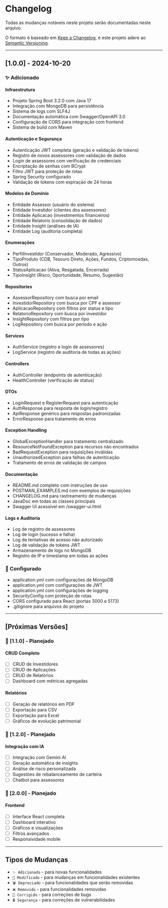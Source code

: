 # Changelog

Todas as mudanças notáveis neste projeto serão documentadas neste arquivo.

O formato é baseado em [Keep a Changelog](https://keepachangelog.com/pt-BR/1.0.0/),
e este projeto adere ao [Semantic Versioning](https://semver.org/lang/pt-BR/).

---

## [1.0.0] - 2024-10-20

### ✨ Adicionado

#### Infraestrutura
- Projeto Spring Boot 3.2.0 com Java 17
- Integração com MongoDB para persistência
- Sistema de logs com SLF4J
- Documentação automática com Swagger/OpenAPI 3.0
- Configuração de CORS para integração com frontend
- Sistema de build com Maven

#### Autenticação e Segurança
- Autenticação JWT completa (geração e validação de tokens)
- Registro de novos assessores com validação de dados
- Login de assessores com verificação de credenciais
- Encriptação de senhas com BCrypt
- Filtro JWT para proteção de rotas
- Spring Security configurado
- Validação de tokens com expiração de 24 horas

#### Modelos de Domínio
- Entidade Assessor (usuário do sistema)
- Entidade Investidor (clientes dos assessores)
- Entidade Aplicacao (investimentos financeiros)
- Entidade Relatorio (consolidação de dados)
- Entidade Insight (análises de IA)
- Entidade Log (auditoria completa)

#### Enumerações
- PerfilInvestidor (Conservador, Moderado, Agressivo)
- TipoProduto (CDB, Tesouro Direto, Ações, Fundos, Criptomoedas, Outros)
- StatusAplicacao (Ativa, Resgatada, Encerrada)
- TipoInsight (Risco, Oportunidade, Resumo, Sugestão)

#### Repositories
- AssessorRepository com busca por email
- InvestidorRepository com busca por CPF e assessor
- AplicacaoRepository com filtros por status e tipo
- RelatorioRepository com busca por investidor
- InsightRepository com filtros por tipo
- LogRepository com busca por período e ação

#### Services
- AuthService (registro e login de assessores)
- LogService (registro de auditoria de todas as ações)

#### Controllers
- AuthController (endpoints de autenticação)
- HealthController (verificação de status)

#### DTOs
- LoginRequest e RegisterRequest para autenticação
- AuthResponse para resposta de login/registro
- ApiResponse genérico para respostas padronizadas
- ErrorResponse para tratamento de erros

#### Exception Handling
- GlobalExceptionHandler para tratamento centralizado
- ResourceNotFoundException para recursos não encontrados
- BadRequestException para requisições inválidas
- UnauthorizedException para falhas de autenticação
- Tratamento de erros de validação de campos

#### Documentação
- README.md completo com instruções de uso
- POSTMAN_EXAMPLES.md com exemplos de requisições
- CHANGELOG.md para rastreamento de mudanças
- JavaDoc em todas as classes principais
- Swagger UI acessível em /swagger-ui.html

#### Logs e Auditoria
- Log de registro de assessores
- Log de login (sucesso e falha)
- Log de tentativas de acesso não autorizado
- Log de validação de tokens JWT
- Armazenamento de logs no MongoDB
- Registro de IP e timestamp em todas as ações

### 🔧 Configurado
- application.yml com configurações de MongoDB
- application.yml com configurações de JWT
- application.yml com configurações de logging
- SecurityConfig com proteção de rotas
- CORS configurado para React (portas 3000 e 5173)
- .gitignore para arquivos do projeto

---

## [Próximas Versões]

### 🚀 [1.1.0] - Planejado

#### CRUD Completo
- [ ] CRUD de Investidores
- [ ] CRUD de Aplicações
- [ ] CRUD de Relatórios
- [ ] Dashboard com métricas agregadas

#### Relatórios
- [ ] Geração de relatórios em PDF
- [ ] Exportação para CSV
- [ ] Exportação para Excel
- [ ] Gráficos de evolução patrimonial

### 🤖 [1.2.0] - Planejado

#### Integração com IA
- [ ] Integração com Gemini AI
- [ ] Geração automática de insights
- [ ] Análise de risco personalizada
- [ ] Sugestões de rebalanceamento de carteira
- [ ] Chatbot para assessores

### 🎨 [2.0.0] - Planejado

#### Frontend
- [ ] Interface React completa
- [ ] Dashboard interativo
- [ ] Gráficos e visualizações
- [ ] Filtros avançados
- [ ] Responsividade mobile

---

## Tipos de Mudanças

- `✨ Adicionado` - para novas funcionalidades
- `🔧 Modificado` - para mudanças em funcionalidades existentes
- `🗑️ Depreciado` - para funcionalidades que serão removidas
- `❌ Removido` - para funcionalidades removidas
- `🐛 Corrigido` - para correções de bugs
- `🔒 Segurança` - para correções de vulnerabilidades


